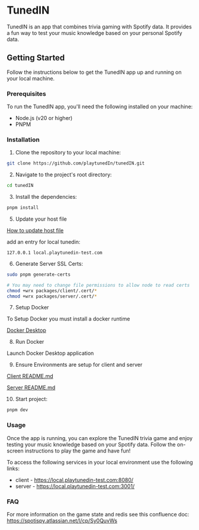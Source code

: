 # TunedIN

TunedIN is an app that combines trivia gaming with Spotify data. It provides a fun way to test your music knowledge
based on your personal Spotify data.

## Getting Started

Follow the instructions below to get the TunedIN app up and running on your local machine.

### Prerequisites

To run the TunedIN app, you'll need the following installed on your machine:

- Node.js (v20 or higher)
- PNPM

### Installation

1. Clone the repository to your local machine:

```bash
git clone https://github.com/playtunedIn/tunedIN.git
```

2. Navigate to the project's root directory:

```bash
cd tunedIN
```

3. Install the dependencies:

```bash
pnpm install
```

5. Update your host file

[How to update host file](https://www.hostinger.com/tutorials/how-to-edit-hosts-file)

add an entry for local tunedin:

```
127.0.0.1 local.playtunedin-test.com
```

6. Generate Server SSL Certs:

```bash
sudo pnpm generate-certs

# You may need to change file permissions to allow node to read certs
chmod +wrx packages/client/.cert/*
chmod +wrx packages/server/.cert/*
```

7. Setup Docker

To Setup Docker you must install a docker runtime

[Docker Desktop](https://www.docker.com/)


8. Run Docker


Launch Docker Desktop application


9. Ensure Environments are setup for client and server

[Client README.md](https://github.com/playtunedIn/tunedIN/blob/main/packages/client/README.md)

[Server README.md](https://github.com/playtunedIn/tunedIN/blob/main/packages/server/README.md)

10. Start project:

```bash
pnpm dev
```

### Usage

Once the app is running, you can explore the TunedIN trivia game and enjoy testing your music knowledge based on your
Spotify data. Follow the on-screen instructions to play the game and have fun!

To access the following services in your local environment use the following links:

- client - https://local.playtunedin-test.com:8080/
- server - https://local.playtunedin-test.com:3001/

### FAQ

For more information on the game state and redis see this confluence doc: https://spotispy.atlassian.net/l/cp/Sy0QuvWs
